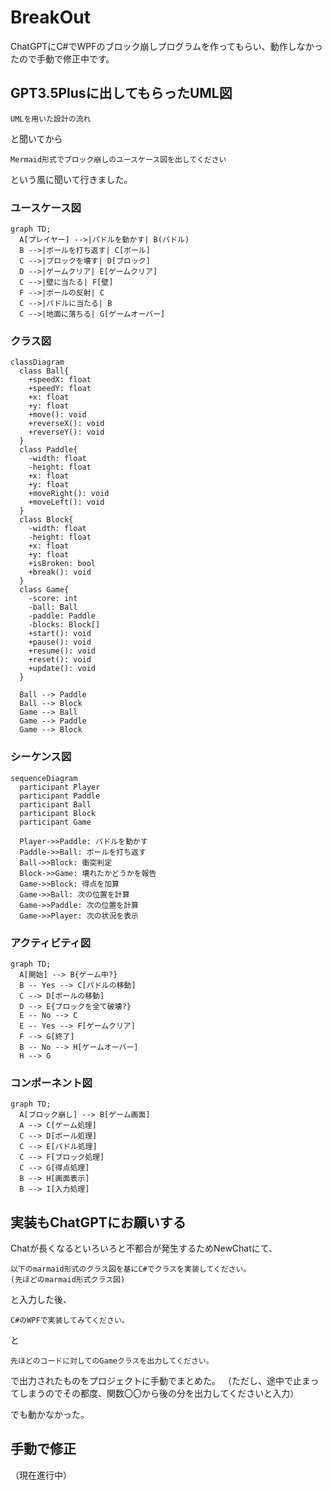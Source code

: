 # BreakOut

ChatGPTにC#でWPFのブロック崩しプログラムを作ってもらい、動作しなかったので手動で修正中です。


## GPT3.5Plusに出してもらったUML図

```
UMLを用いた設計の流れ
```
と聞いてから
```
Mermaid形式でブロック崩しのユースケース図を出してください
```
という風に聞いて行きました。

### ユースケース図
```mermaid
graph TD;
  A[プレイヤー] -->|パドルを動かす| B(パドル)
  B -->|ボールを打ち返す| C[ボール]
  C -->|ブロックを壊す| D[ブロック]
  D -->|ゲームクリア| E[ゲームクリア]
  C -->|壁に当たる| F[壁]
  F -->|ボールの反射| C
  C -->|パドルに当たる| B
  C -->|地面に落ちる| G[ゲームオーバー]
```

### クラス図

```mermaid
classDiagram
  class Ball{
    +speedX: float
    +speedY: float
    +x: float
    +y: float
    +move(): void
    +reverseX(): void
    +reverseY(): void
  }
  class Paddle{
    -width: float
    -height: float
    +x: float
    +y: float
    +moveRight(): void
    +moveLeft(): void
  }
  class Block{
    -width: float
    -height: float
    +x: float
    +y: float
    +isBroken: bool
    +break(): void
  }
  class Game{
    -score: int
    -ball: Ball
    -paddle: Paddle
    -blocks: Block[]
    +start(): void
    +pause(): void
    +resume(): void
    +reset(): void
    +update(): void
  }
  
  Ball --> Paddle
  Ball --> Block
  Game --> Ball
  Game --> Paddle
  Game --> Block

```
### シーケンス図
```mermaid
sequenceDiagram
  participant Player
  participant Paddle
  participant Ball
  participant Block
  participant Game
  
  Player->>Paddle: パドルを動かす
  Paddle->>Ball: ボールを打ち返す
  Ball->>Block: 衝突判定
  Block->>Game: 壊れたかどうかを報告
  Game->>Block: 得点を加算
  Game->>Ball: 次の位置を計算
  Game->>Paddle: 次の位置を計算
  Game->>Player: 次の状況を表示
```

### アクティビティ図
```mermaid
graph TD;
  A[開始] --> B{ゲーム中?}
  B -- Yes --> C[パドルの移動]
  C --> D[ボールの移動]
  D --> E{ブロックを全て破壊?}
  E -- No --> C
  E -- Yes --> F[ゲームクリア]
  F --> G[終了]
  B -- No --> H[ゲームオーバー]
  H --> G
```

### コンポーネント図
```mermaid
graph TD;
  A[ブロック崩し] --> B[ゲーム画面]
  A --> C[ゲーム処理]
  C --> D[ボール処理]
  C --> E[パドル処理]
  C --> F[ブロック処理]
  C --> G[得点処理]
  B --> H[画面表示]
  B --> I[入力処理]
```

## 実装もChatGPTにお願いする

Chatが長くなるといろいろと不都合が発生するためNewChatにて、
```
以下のmarmaid形式のクラス図を基にC#でクラスを実装してください。
(先ほどのmarmaid形式クラス図)
```
と入力した後、
```
C#のWPFで実装してみてください。
```
と
```
先ほどのコードに対してのGameクラスを出力してください。
```
で出力されたものをプロジェクトに手動でまとめた。
（ただし、途中で止まってしまうのでその都度、関数〇〇から後の分を出力してくださいと入力）

でも動かなかった。

## 手動で修正

（現在進行中）

